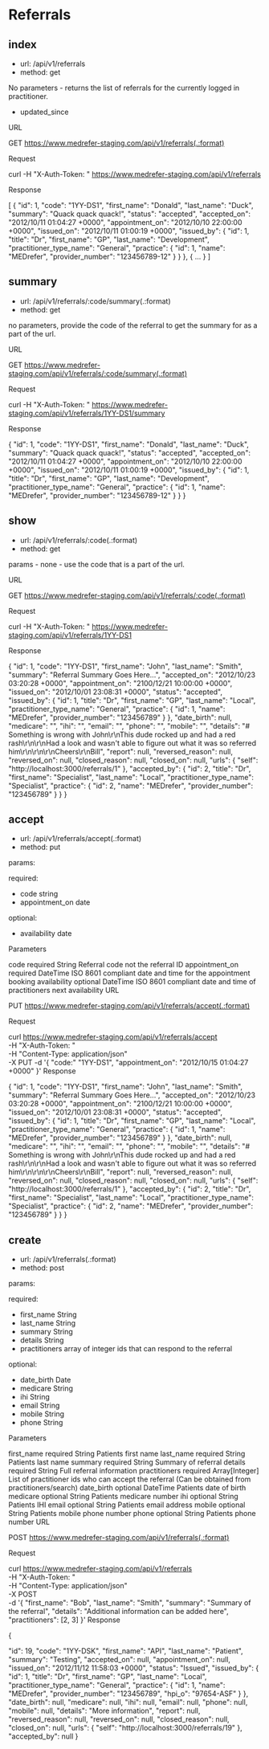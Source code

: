 # Referrals

## index
* url: /api/v1/referrals
* method: get

No parameters - returns the list of referrals for the currently logged in practitioner.
* updated_since

URL

GET https://www.medrefer-staging.com/api/v1/referrals(.:format)

Request

curl -H "X-Auth-Token: <token>" https://www.medrefer-staging.com/api/v1/referrals

Response

  [
      {
          "id": 1,
          "code": "1YY-DS1",
          "first_name": "Donald",
          "last_name": "Duck",
          "summary": "Quack quack quack!",
          "status": "accepted",
          "accepted_on": "2012/10/11 01:04:27 +0000",
          "appointment_on": "2012/10/10 22:00:00 +0000",
          "issued_on": "2012/10/11 01:00:19 +0000",
          "issued_by": {
              "id": 1,
              "title": "Dr",
              "first_name": "GP",
              "last_name": "Development",
              "practitioner_type_name": "General",
              "practice": {
                  "id": 1,
                  "name": "MEDrefer",
                  "provider_number": "123456789-12"
              }
          }
      },
      { … }
  ]



## summary
* url: /api/v1/referrals/:code/summary(.:format)
* method: get

no parameters, provide the code of the referral to get the summary for as a part of the url.

URL

GET https://www.medrefer-staging.com/api/v1/referrals/:code/summary(.:format)

Request

curl -H "X-Auth-Token: <token>" https://www.medrefer-staging.com/api/v1/referrals/1YY-DS1/summary

Response

  {
      "id": 1,
      "code": "1YY-DS1",
      "first_name": "Donald",
      "last_name": "Duck",
      "summary": "Quack quack quack!",
      "status": "accepted",
      "accepted_on": "2012/10/11 01:04:27 +0000",
      "appointment_on": "2012/10/10 22:00:00 +0000",
      "issued_on": "2012/10/11 01:00:19 +0000",
      "issued_by": {
          "id": 1,
          "title": "Dr",
          "first_name": "GP",
          "last_name": "Development",
          "practitioner_type_name": "General",
          "practice": {
              "id": 1,
              "name": "MEDrefer",
              "provider_number": "123456789-12"
          }
      }
  }



## show
* url: /api/v1/referrals/:code(.:format)
* method: get

params - none - use the code that is a part of the url.

URL

GET https://www.medrefer-staging.com/api/v1/referrals/:code(.:format)

Request

curl -H "X-Auth-Token: <token>" https://www.medrefer-staging.com/api/v1/referrals/1YY-DS1

Response

  {
      "id": 1,
      "code": "1YY-DS1",
      "first_name": "John",
      "last_name": "Smith",
      "summary": "Referral Summary Goes Here...",
      "accepted_on": "2012/10/23 03:20:28 +0000",
      "appointment_on": "2100/12/21 10:00:00 +0000",
      "issued_on": "2012/10/01 23:08:31 +0000",
      "status": "accepted",
      "issued_by": {
          "id": 1,
          "title": "Dr",
          "first_name": "GP",
          "last_name": "Local",
          "practitioner_type_name": "General",
          "practice": {
              "id": 1,
              "name": "MEDrefer",
              "provider_number": "123456789"
          }
      },
      "date_birth": null,
      "medicare": "",
      "ihi": "",
      "email": "",
      "phone": "",
      "mobile": "",
      "details": "# Something is wrong with John\r\nThis dude rocked up and had a red rash\r\n\r\nHad a look and wasn't able to figure out what it was so referred him\r\n\r\n\r\nCheers\r\nBill",
      "report": null,
      "reversed_reason": null,
      "reversed_on": null,
      "closed_reason": null,
      "closed_on": null,
      "urls": {
          "self": "http://localhost:3000/referrals/1"
      },
      "accepted_by": {
          "id": 2,
          "title": "Dr",
          "first_name": "Specialist",
          "last_name": "Local",
          "practitioner_type_name": "Specialist",
          "practice": {
              "id": 2,
              "name": "MEDrefer",
              "provider_number": "123456789"
          }
      }
  }

## accept
* url: /api/v1/referrals/accept(.:format)
* method: put

params:

required:

* code string
* appointment_on date

optional:

* availability date

Parameters

code	required	String	Referral code not the referral ID
appointment_on	required	DateTime	ISO 8601 compliant date and time for the appointment booking
availability	optional	DateTime	ISO 8601 compliant date and time of practitioners next availability
URL

PUT https://www.medrefer-staging.com/api/v1/referrals/accept(.:format)

Request

curl https://www.medrefer-staging.com/api/v1/referrals/accept \
     -H "X-Auth-Token: <token>" \
     -H "Content-Type: application/json" \
     -X PUT
     -d '{ "code:" "1YY-DS1", "appointment_on": "2012/10/15 01:04:27 +0000" }'
Response

  {
      "id": 1,
      "code": "1YY-DS1",
      "first_name": "John",
      "last_name": "Smith",
      "summary": "Referral Summary Goes Here...",
      "accepted_on": "2012/10/23 03:20:28 +0000",
      "appointment_on": "2100/12/21 10:00:00 +0000",
      "issued_on": "2012/10/01 23:08:31 +0000",
      "status": "accepted",
      "issued_by": {
          "id": 1,
          "title": "Dr",
          "first_name": "GP",
          "last_name": "Local",
          "practitioner_type_name": "General",
          "practice": {
              "id": 1,
              "name": "MEDrefer",
              "provider_number": "123456789"
          }
      },
      "date_birth": null,
      "medicare": "",
      "ihi": "",
      "email": "",
      "phone": "",
      "mobile": "",
      "details": "# Something is wrong with John\r\nThis dude rocked up and had a red rash\r\n\r\nHad a look and wasn't able to figure out what it was so referred him\r\n\r\n\r\nCheers\r\nBill",
      "report": null,
      "reversed_reason": null,
      "reversed_on": null,
      "closed_reason": null,
      "closed_on": null,
      "urls": {
          "self": "http://localhost:3000/referrals/1"
      },
      "accepted_by": {
          "id": 2,
          "title": "Dr",
          "first_name": "Specialist",
          "last_name": "Local",
          "practitioner_type_name": "Specialist",
          "practice": {
              "id": 2,
              "name": "MEDrefer",
              "provider_number": "123456789"
          }
      }
  }


## create
* url: /api/v1/referrals(.:format)
* method: post

params:

required:

* first_name String
* last_name String
* summary String
* details String
* practitioners array of integer ids that can respond to the referral

optional:

* date_birth Date
* medicare String
* ihi String
* email String
* mobile String
* phone String


Parameters

first_name	required	String	Patients first name
last_name	required	String	Patients last name
summary	required	String	Summary of referral
details	required	String	Full referral information
practitioners	required	Array[Integer]	List of practitioner ids who can accept the referral (Can be obtained from practitioners/search)
date_birth	optional	DateTime	Patients date of birth
medicare	optional	String	Patients medicare number
ihi	optional	String	Patients IHI
email	optional	String	Patients email address
mobile	optional	String	Patients mobile phone number
phone	optional	String	Patients phone number
URL

POST https://www.medrefer-staging.com/api/v1/referrals(.:format)

Request

  curl https://www.medrefer-staging.com/api/v1/referrals \
      -H "X-Auth-Token: <token>" \
      -H "Content-Type: application/json" \
      -X POST \
      -d '{ "first_name": "Bob", "last_name": "Smith", "summary": "Summary of the referral", "details": "Additional information can be added here", "practitioners": [2, 3] }'
Response

{

"id": 19,
"code": "1YY-DSK",
"first_name": "API",
"last_name": "Patient",
"summary": "Testing",
"accepted_on": null,
"appointment_on": null,
"issued_on": "2012/11/12 11:58:03 +0000",
"status": "Issued",
"issued_by": {
    "id": 1,
    "title": "Dr",
    "first_name": "GP",
    "last_name": "Local",
    "practitioner_type_name": "General",
    "practice": {
        "id": 1,
        "name": "MEDrefer",
        "provider_number": "123456789",
        "hpi_o": "97654-ASF"
    }
},
"date_birth": null,
"medicare": null,
"ihi": null,
"email": null,
"phone": null,
"mobile": null,
"details": "More information",
"report": null,
"reversed_reason": null,
"reversed_on": null,
"closed_reason": null,
"closed_on": null,
"urls": {
    "self": "http://localhost:3000/referrals/19"
},
"accepted_by": null
}


